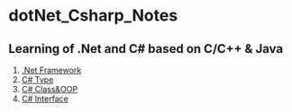 # dotNet_Csharp_Notes

## Learning of .Net and C# based on C/C++ & Java

1. [.Net Framework](/dotNet_Framework.md)
2. [C# Type](/Csharp_TypeTeardown.md)
3. [C# Class&OOP](/Csharp_Class.md)
4. [C# Interface](/Csharp_Interface.md)
